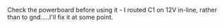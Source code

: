 Check the powerboard before using it - I routed C1 on 12V in-line, rather than to gnd.....I'll fix it at some point. 
